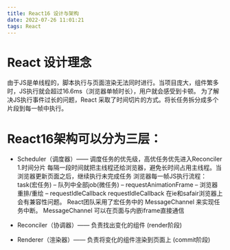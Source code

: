 ```yaml
---
title: React16 设计与架构
date: 2022-07-26 11:01:21
tags: React
---
```


# React 设计理念
由于JS是单线程的，脚本执行与页面渲染无法同时进行。当项目庞大，组件繁多时，JS执行就会超过16.6ms（浏览器单帧时长），用户就会感受到卡顿。
为了解决JS执行事件过长的问题，React 采取了时间切片的方式。将长任务拆分成多个片段到每一帧中执行。

# React16架构可以分为三层：
* Scheduler（调度器）—— 调度任务的优先级，高优任务优先进入Reconciler
  1.时间分片
  每隔一段时间就把主线程还给浏览器，避免长时间占用主线程。当浏览器更新页面之后，继续执行未完成任务
  浏览器每一帧JS执行流程：
  task(宏任务) – 队列中全部job(微任务) – requestAnimationFrame – 浏览器重排/重绘 – requestIdleCallback
  requestIdleCallback 在ie和safair浏览器上会有兼容性问题。
  React团队采用了宏任务中的 MessageChannel 来实现任务中断。
  MessageChannel 可以在页面与内嵌iframe直接通信


* Reconciler（协调器）—— 负责找出变化的组件 (render阶段)
  
* Renderer（渲染器）—— 负责将变化的组件渲染到页面上 (commit阶段)
  

